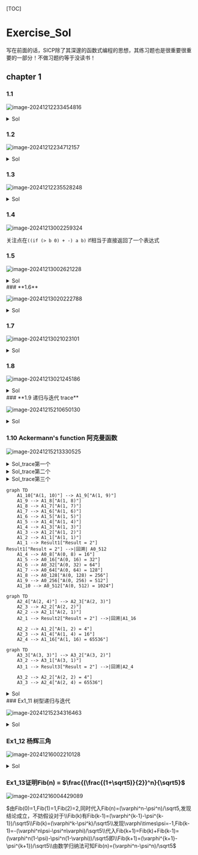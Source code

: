 [TOC]

# Exercise_Sol

写在前面的话，SICP除了其深邃的函数式编程的思想，其练习题也是很重要很重要的一部分！不做习题约等于没读书！

## chapter 1

### 1.1

![image-20241212233454816](./assets/Ex1_1.png)

<details><summary>Sol</summary>
    <pre>
        带;开头的表示实际上不会被打印出来
        10
        12
        8
        3
        8 + (-2) = 6
        ; a = 3
        ; b = a + 1 = 4
        (a * b) + b + a = 19
        a = b --> false --> #f
        4
        16
        6
        16
    </pre>
</details>

### 1.2

![image-20241212234712157](./assets/Ex1_2.png)

<details><summary>Sol</summary>
	<pre>
	本质是一道中缀转前缀的算法题(haha)<a href="https://juejin.cn/post/7123210350484258823">具体可以参考这个文章</a>
	答案(/ (+ 5 4 (- 2 (- 3 (+ 6 (/ 4 5))))) (* 3 (- 6 2) (- 2 7)))
	更可读的形式
	(/
	  (+ 5 4
	   ( - 2
	     ( - 3
	        (+ 6
	          ( / 4 5)))))
	  ( * 3
	     (- 6 2)
	     (- 2 7)))
	     </pre>
</details>

### 1.3

![image-20241212235528248](./assets/Ex1_3.png)

<details>
	 	   <summary>Sol</summary>
    <pre>
	<a href="./Code/Ex1_3.scm">参考代码</a>
	”判断三个数中的较大值可以用如下决策🌲描述“
	   x < y
          /    \
         /      \
        /        \
    x < z         y < z
     / \           / \
    /   \         /   \
x < y  x < y   y < x  y < x
x < z  z < x   y < z  z < y
    </pre>
</details>


### 1.4

![image-20241213002259324](./assets/Ex1_4.png)

关注点在`((if (> b 0) + -) a b)` if相当于直接返回了一个表达式

### 1.5

![image-20241213002621228](./assets/Ex1_5.png)

<details><summary>Sol</summary>
	<pre>
	首先解释一下(define (p) (p)),本质定义了一个无限递归的过程，一但调用(p)则会无穷的调用自身。
	如果采用"normal-order evaluation"会先判断 x 是否等于0,而不会调用(p),但如果采用"applicative-order evaluation"则在调用(test o (p))时候就会调用(p)导致无穷递归。
	</pre>
</details>
### **1.6**

![image-20241213020222788](./assets/Ex1_6.png)

<details><summary>Sol</summary>
	<pre>
	注意在Scheme中if并不是个简单的过程，二是个很特殊的形式。只有当第一个谓词为假的时候才会执行第二部分，而由于Scheme采用应用序处理程序，new-if实际上每部分都会被执行，导致上述代码会陷入无限递归从而报错！
	可以参考这个<a href="./Code/Ex1_6.scm">例子</a>,会发现内置的if只打印了good，而自己写的new-if打印了badgood,至于为啥是badgood只是解释器的实现问题而以。
	</pre>
</details>


### 1.7

![image-20241213021023101](./assets/Ex1_7.png)

<details><summary>Sol</summary>
	<pre>
	本质是浮点数精度问题，优化后的<a href="./Code/Ex1_7.scm">代码</a>
	</pre>
</details>


### 1.8

![image-20241213021245186](./assets/Ex1_8.png)

<details><summary>Sol</summary>
    <pre>
    </pre>
</details>
### **1.9 递归与迭代 trace**

![image-20241215210650130](assets/Ex1_9.png)

<details><summary>Sol</summary>
<pre>
	使用(trace plus)就可以观察到结果啦！
	第一种情况
        |(plus 4 5)
        | (plus 3 5)
        | |(plus 2 5)
        | | (plus 1 5)
        | | |(plus 0 5)
        | | |5
        | | 6
        | |7
        | 8
        |9
        9
        典型的递归过程
	第二种情况
	|(plus 4 5)
        |(plus 3 6)
        |(plus 2 7)
        |(plus 1 8)
        |(plus 0 9)
        |9
        9
        典型的迭代过程
</pre>
</details>

### 1.10 Ackermann's function 阿克曼函数



![image-20241215213330525](assets/Ex1.10.png)

<details><summary>Sol_trace第一个</summary>
<pre>
	使用trace 跟踪过程
	第一个
        |(A 1 10)
        | (A 1 9)
        | |(A 1 8)
        | | (A 1 7)
        | | |(A 1 6)
        | | | (A 1 5)
        | | | |(A 1 4)
        | | | | (A 1 3)
        | | | | |(A 1 2)
        | | | | | (A 1 1)
        | | | | | 2 (y == 1)
        | | | | |(A 0 2)
        | | | | |4 (x == 0)
        | | | | (A 0 4)
        | | | | 8 
        | | | |(A 0 8)
        | | | |16 
        | | | (A 0 16)
        | | | 32 
        | | |(A 0 32)
        | | |64 
        | | (A 0 64)
        | | 128 
        | |(A 0 128)
        | |256 
        | (A 0 256)
        | 512 
        |(A 0 512)
        |1024 
        1024
</pre>
</details>

<details><summary>Sol_trace第二个</summary>
<pre>
	使用trace 跟踪过程
        第二个
        |(A 2 4)
        | (A 2 3)
        | |(A 2 2)
        | | (A 2 1)
        | | 2  (y == 1)
        | |(A 1 2)
        | | (A 1 1)
        | | 2 (y == 1)
        | |(A 0 2)
        | |4 (x == 0)
        | (A 1 4)
        | |(A 1 3)
        | | (A 1 2)
        | | |(A 1 1)
        | | |2 (y == 1)
        | | (A 0 2)
        | | 4 (x == 0)
        | |(A 0 4)
        | |8 
        | (A 0 8)
        | 16 
        |(A 1 16)
        | (A 1 15)
        | |(A 1 14)
        | | (A 1 13)
        | | |(A 1 12)
        | | | (A 1 11)
        | | | |(A 1 10)
        | | | | (A 1 9)
        | | | | |(A 1 8)
        | | | | | (A 1 7)
        | | | |[10](A 1 6)
        | | | |[11](A 1 5)
        | | | |[12](A 1 4)
        | | | |[13](A 1 3)
        | | | |[14](A 1 2)
        | | | |[15](A 1 1)
        | | | |[15]2 (y == 1)
        | | | |[14](A 0 2)
        | | | |[14]4
        | | | |[13](A 0 4)
        | | | |[13]8
        | | | |[12](A 0 8)
        | | | |[12]16
        | | | |[11](A 0 16)
        | | | |[11]32
        | | | |[10](A 0 32)
        | | | |[10]64
        | | | | | (A 0 64)
        | | | | | 128
        | | | | |(A 0 128)
        | | | | |256
        | | | | (A 0 256)
        | | | | 512
        | | | |(A 0 512)
        | | | |1024
        | | | (A 0 1024)
        | | | 2048
        | | |(A 0 2048)
        | | |4096
        | | (A 0 4096)
        | | 8192
        | |(A 0 8192)
        | |16384
        | (A 0 16384)
        | 32768
        |(A 0 32768)
        |65536
</pre>
</details>

<details><summary>Sol_trace第三个</summary>
<pre>
	使用trace 跟踪过程
	第三个
        |(A 3 3)
        | (A 3 2)
        | |(A 3 1)
        | |2
        | (A 2 2)
        | |(A 2 1)
        | |2
        | (A 1 2)
        | |(A 1 1)
        | |2
        | (A 0 2)
        | 4
        |(A 2 4)
        | (A 2 3)
        | |(A 2 2)
        | | (A 2 1)
        | | 2
        | |(A 1 2)
        | | (A 1 1)
        | | 2
        | |(A 0 2)
        | |4
        | (A 1 4)
        | |(A 1 3)
        | | (A 1 2)
        | | |(A 1 1)
        | | |2
        | | (A 0 2)
        | | 4
        | |(A 0 4)
        | |8
        | (A 0 8)
        | 16
        |(A 1 16)
        | (A 1 15)
        | |(A 1 14)
        | | (A 1 13)
        | | |(A 1 12)
        | | | (A 1 11)
        | | | |(A 1 10)
        | | | | (A 1 9)
        | | | | |(A 1 8)
        | | | | | (A 1 7)
        | | | |[10](A 1 6)
        | | | |[11](A 1 5)
        | | | |[12](A 1 4)
        | | | |[13](A 1 3)
        | | | |[14](A 1 2)
        | | | |[15](A 1 1)
        | | | |[15]2
        | | | |[14](A 0 2)
        | | | |[14]4
        | | | |[13](A 0 4)
        | | | |[13]8
        | | | |[12](A 0 8)
        | | | |[12]16
        | | | |[11](A 0 16)
        | | | |[11]32
        | | | |[10](A 0 32)
        | | | |[10]64
        | | | | | (A 0 64)
        | | | | | 128
        | | | | |(A 0 128)
        | | | | |256
        | | | | (A 0 256)
        | | | | 512
        | | | |(A 0 512)
        | | | |1024
        | | | (A 0 1024)
        | | | 2048
        | | |(A 0 2048)
        | | |4096
        | | (A 0 4096)
        | | 8192
        | |(A 0 8192)
        | |16384
        | (A 0 16384)
        | 32768
        |(A 0 32768)
        |65536
        65536
</pre>
</details>

```mermaid
graph TD
    A1_10["A(1, 10)"] --> A1_9["A(1, 9)"]
    A1_9 --> A1_8["A(1, 8)"]
    A1_8 --> A1_7["A(1, 7)"]
    A1_7 --> A1_6["A(1, 6)"]
    A1_6 --> A1_5["A(1, 5)"]
    A1_5 --> A1_4["A(1, 4)"]
    A1_4 --> A1_3["A(1, 3)"]
    A1_3 --> A1_2["A(1, 2)"]
    A1_2 --> A1_1["A(1, 1)"]
    A1_1 --> Result1["Result = 2"]
Result1["Result = 2"] -->|回溯| A0_512
    A1_4 --> A0_8["A(0, 8) = 16"]
    A1_5 --> A0_16["A(0, 16) = 32"]
    A1_6 --> A0_32["A(0, 32) = 64"]
    A1_7 --> A0_64["A(0, 64) = 128"]
    A1_8 --> A0_128["A(0, 128) = 256"]
    A1_9 --> A0_256["A(0, 256) = 512"]
    A1_10 --> A0_512["A(0, 512) = 1024"]
```

```mermaid
graph TD
    A2_4["A(2, 4)"] --> A2_3["A(2, 3)"]
    A2_3 --> A2_2["A(2, 2)"]
    A2_2 --> A2_1["A(2, 1)"]
    A2_1 --> Result2["Result = 2"] -->|回溯|A1_16

    A2_2 --> A1_2["A(1, 2) = 4"]
    A2_3 --> A1_4["A(1, 4) = 16"]
    A2_4 --> A1_16["A(1, 16) = 65536"]

```

```mermaid
graph TD
    A3_3["A(3, 3)"] --> A3_2["A(3, 2)"]
    A3_2 --> A3_1["A(3, 1)"]
    A3_1 --> Result3["Result = 2"] -->|回溯|A2_4

    A3_2 --> A2_2["A(2, 2) = 4"]
    A3_3 --> A2_4["A(2, 4) = 65536"]

```

<details><summary>Sol</summary>
<pre>
	f = 2n
	g = 2^n
	h = 连续求n次2的2次幂
</pre>
</details>
### Ex1_11 树型递归与迭代

![image-20241215234316463](assets/Ex1_11.png)

<details><summary>Sol</summary>
<pre>
版本1:递归版本 按公式翻译一下
<code>
(define (f-rec n)
    (if (< n 3) 
        n
        (+  (f-rec (- n 1)) 
            (* 2 (f-rec (- n 2)))
            (* 3 (f-rec (- n 3))))))
</code>
迭代版本
<code>
(define (f-iter n) (f 0 1 2 n))
(define (f a b c count)
        (if (= count 0) 
            a
            (f  b
                c
                (+ (* a 3) (* b 2) c)
                (- count 1))))
</code>
</pre>
</details>

### Ex1_12 杨辉三角

![image-20241216002210128](assets/Ex1_12.png)

<details><summary>Sol</summary>
<pre>
<code>
(define (sum x y)
    (cond   
        ((= y 0) 1) ; 左边恒定为1
        ((= x y) 1) ; 右边恒定为1
        ((or (< x y) (< x 0)) 0) ; 不存在三角形内的数
        (else (+ (sum (- x 1) (- y 1))
                (sum (- x 1) y)))))
(display (sum 10 5))
(exit)
</code>
</pre>
</details>

### Ex1_13证明Fib(n) = $\frac{(\frac{(1+\sqrt5)}{2})^n}{\sqrt5}$

![image-20241216004429089](assets/Ex1_13.png)

$由Fib(0)=1,Fib(1)=1,Fib(2)=2,同时代入Fib(n)=(\varphi^n-\psi^n)/\sqrt5,发现结论成立，不妨假设对于\\Fib(k)有Fib(k-1)=(\varphi^{k-1}-\psi^{k-1})/\sqrt5\\Fib(k)=(\varphi^k-\psi^k)/\sqrt5\\发现\varphi\times\psi=-1,Fib(k-1)=-(\varphi^n\psi-\psi^n\varphi)/\sqrt5\\代入Fib(k+1)=Fib(k)+Fib(k-1)=(\varphi^n(1-\psi)-\psi^n(1-\varphi))/\sqrt5即\\Fib(k+1)=(\varphi^{k+1}-\psi^{k+1})/\sqrt5\\由数学归纳法可知Fib(n)=(\varphi^n-\psi^n)/\sqrt5$

